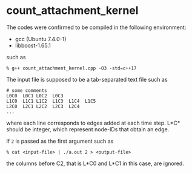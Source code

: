 # count_attachment_kernel

The codes were confirmed to be compiled in the following environment:
* gcc (Ubuntu 7.4.0-1)
* libboost-1.65.1

such as
```
% g++ count_attachment_kernel.cpp -O3 -std=c++17
```

The input file is supposed to be a tab-separated text file such as
```
# some comments
L0C0  L0C1 L0C2  L0C3
L1C0  L1C1 L1C2  L1C3  L1C4  L1C5
L2C0  L2C1 L2C2  L2C3  L2C4
...
```
where each line corresponds to edges added at each time step. L\*C\* should be integer, which represent node-IDs that obtain an edge.

If `2` is passed as the first argument such as
```
% cat <input-file> | ./a.out 2 > <output-file>
```
the columns before C2, that is L\*C0 and L\*C1 in this case, are ignored.
